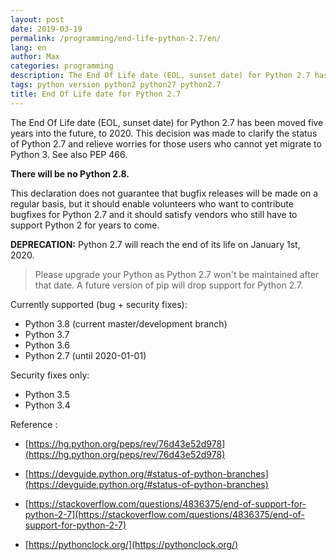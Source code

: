 ```yaml
---
layout: post
date: 2019-03-19
permalink: /programming/end-life-python-2.7/en/
lang: en
author: Max
categories: programming
description: The End Of Life date (EOL, sunset date) for Python 2.7 has been moved five years into the future, to 2020.  This decision was made to clarify the status of Python 2.7 and relieve worries for those users who cannot yet migrate to Python 3.  See also PEP 466.
tags: python version python2 python27 python2.7
title: End Of Life date for Python 2.7
---
```


The End Of Life date (EOL, sunset date) for Python 2.7 has been moved five years into the future, to 2020.  This decision was made to clarify the status of Python 2.7 and relieve worries for those users who cannot yet migrate to Python 3.  See also PEP 466.

**There will be no Python 2.8.**

This declaration does not guarantee that bugfix releases will be made on a regular basis, but it should enable volunteers who want to contribute bugfixes for Python 2.7 and it should satisfy vendors who still have to support Python 2 for years to come.



**DEPRECATION:** Python 2.7 will reach the end of its life on January 1st, 2020.

> Please upgrade your Python as Python 2.7 won't be maintained after that date. A future version of pip will drop support for Python 2.7.



Currently supported (bug + security fixes):

-    Python 3.8 (current master/development branch)
-    Python 3.7
-    Python 3.6
-    Python 2.7 (until 2020-01-01)

Security fixes only:

-    Python 3.5
-    Python 3.4

Reference :

- [https://hg.python.org/peps/rev/76d43e52d978](https://hg.python.org/peps/rev/76d43e52d978)

- [https://devguide.python.org/#status-of-python-branches](https://devguide.python.org/#status-of-python-branches)

- [https://stackoverflow.com/questions/4836375/end-of-support-for-python-2-7](https://stackoverflow.com/questions/4836375/end-of-support-for-python-2-7)

- [https://pythonclock.org/](https://pythonclock.org/)
